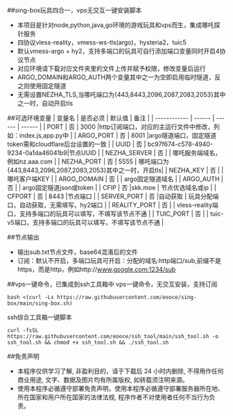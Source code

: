 ##sing-box玩具四合一，vps无交互一键安装脚本
* 本项目是针对node,python,java,go环境的游戏玩具和vps而生，集成哪吒探针服务
* 四协议vless-reality，vmess-ws-tls(argo)，hysteria2，tuic5
* 默认vmess-argo + hy2，支持多端口的玩具可自行添加端口变量同时开启4协议节点
* 对应环境请下载对应文件夹里的文件上传并赋予权限，修改变量后运行
* ARGO_DOMAIN和ARGO_AUTH两个变量其中之一为空即启用临时隧道，反之则使用固定隧道
* 无需设置NEZHA_TLS,当哪吒端口为{443,8443,2096,2087,2083,2053}其中之一时，自动开启tls

##可选环境变量
  | 变量名        | 是否必须 | 默认值 | 备注 |
  | ------------ | ------ | ------ | ------ |
  | PORT         | 否 |  3000  |http订阅端口，对应的主运行文件中修改，列如：index.js,app.py中 |
  | ARGO_PORT    | 否 |  8001  |argo隧道端口，固定隧道token需和cloudflare后台设置的一致      |
  | UUID         | 否 | bc97f674-c578-4940-9234-0a1da46041b9|节点UUID                     |
  | NEZHA_SERVER | 否 |        | 哪吒服务端域名，例如nz.aaa.com                             |
  | NEZHA_PORT   | 否 |  5555  | 哪吒端口为{443,8443,2096,2087,2083,2053}其中之一时，开启tls|
  | NEZHA_KEY    | 否 |        | 哪吒客户端KEY                                             |
  | ARGO_DOMAIN  | 否 |        | argo固定隧道域名                                          |
  | ARGO_AUTH    | 否 |        | argo固定隧道json或token                                   |
  | CFIP         | 否 |skk.moe | 节点优选域名或ip                                           |
  | CFPORT       | 否 |  8443  |节点端口                                                   |
  | SERVER_PORT  | 否 |自动获取 | 玩具分配端口，自动获取，无需填写，hy2端口                    |
  | REALITY_PORT | 否 |        | vless-reality端口，支持多端口的玩具可以填写，不填写该节点不通 |
  | TUIC_PORT    | 否 |        | tuic-v5端口，支持多端口的玩具可以填写，不填写该节点不通       |

##节点输出
* 输出sub.txt节点文件，base64混淆后的文件
* 订阅：默认不开启，多端口玩具可开启：分配的域名:http端口/sub,前缀不是https，而是http，例如http://www.google.com:1234/sub

  
##vps一键命令，已集成到ssh工具箱中
vps一键命令，无交互安装，支持订阅
```
bash <(curl -Ls https://raw.githubusercontent.com/eooce/sing-box/main/sing-box.sh)
```

ssh综合工具箱一键脚本
```
curl -fsSL https://raw.githubusercontent.com/eooce/ssh_tool/main/ssh_tool.sh -o ssh_tool.sh && chmod +x ssh_tool.sh && ./ssh_tool.sh

```

##免责声明
* 本程序仅供学习了解, 非盈利目的，请于下载后 24 小时内删除, 不得用作任何商业用途, 文字、数据及图片均有所属版权, 如转载须注明来源。
* 使用本程序必循遵守部署免责声明，使用本程序必循遵守部署服务器所在地、所在国家和用户所在国家的法律法规, 程序作者不对使用者任何不当行为负责。
